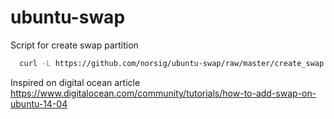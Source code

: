 ubuntu-swap
===========

Script for create swap partition

```sh
  curl -L https://github.com/norsig/ubuntu-swap/raw/master/create_swap.sh | sh
```

Inspired on digital ocean article https://www.digitalocean.com/community/tutorials/how-to-add-swap-on-ubuntu-14-04
